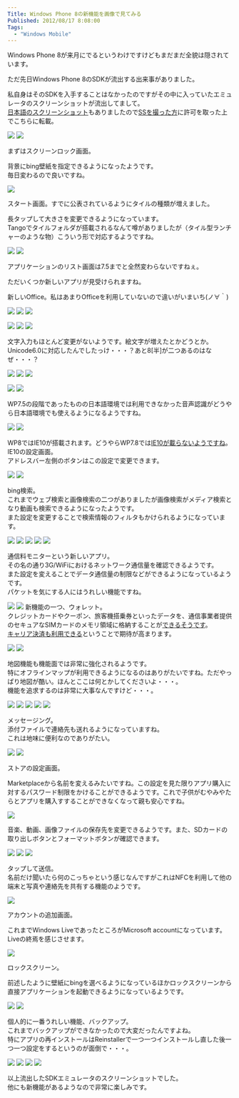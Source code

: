 ```yaml
---
Title: Windows Phone 8の新機能を画像で見てみる
Published: 2012/08/17 8:08:00
Tags:
  - "Windows Mobile"
---
```

Windows Phone 8が来月にでるというわけですけどもまだまだ全貌は隠されています。

ただ先日Windows Phone 8のSDKが流出する出来事がありました。


私自身はそのSDKを入手することはなかったのですがその中に入っていたエミュレータのスクリーンショットが流出してまして。  
[日本語のスクリーンショット](http://pinterest.com/pokedev/wp8-beta/)もありましたので[SSを撮った方](https://twitter.com/poke_dev)に許可を取った上でこちらに転載。

![](20140126235809.jpg) 
![](20140126235732.jpg) 

まずはスクリーンロック画面。

背景にbing壁紙を指定できるようになったようです。   
毎日変わるので良いですね。

![](20140126235850.jpg) 

スタート画面。すでに公表されているようにタイルの種類が増えました。

長タップして大きさを変更できるようになっています。   
Tangoでタイルフォルダが搭載されるなんて噂がありましたが（タイル型ランチャーのような物）こういう形で対応するようですね。

![](20140126235928.jpg) 
![](20140126235959.jpg) 

アプリケーションのリスト画面は7.5までと全然変わらないですねぇ。

ただいくつか新しいアプリが見受けられますね。

新しいOffice。私はあまりOfficeを利用していないので違いがいまいち(ノ∀｀) 

![](20140127000144.jpg) 
![](20140127000214.jpg) 
![](20140127000256.jpg) 

![](20140127000405.jpg) 
![](20140127000435.jpg) 
![](20140127000503.jpg) 

文字入力もほとんど変更がないようです。絵文字が増えたとかどうとか。   
Unicode6.0に対応したんでしたっけ・・・？あと8[半]が二つあるのはなぜ・・・？ 

![](20140127000635.jpg) 
![](20140127000706.jpg) 
![](20140127000734.jpg) 

![](20140127000801.jpg) 
![](20140127000824.jpg) 


WP7.5の段階であったものの日本語環境では利用できなかった音声認識がどうやら日本語環境でも使えるようになるようですね。 

![](20140127000915.jpg) 
![](20140127000943.jpg) 

WP8ではIE10が搭載されます。どうやらWP7.8では[IE10が載らないようですね](http://ggsoku.com/2012/08/windowsphone8-features-7-8/)。   
IE10の設定画面。  
アドレスバー左側のボタンはこの設定で変更できます。

![](20140127001046.jpg) 
![](20140127001108.jpg) 

bing検索。  
これまでウェブ検索と画像検索の二つがありましたが画像検索がメディア検索となり動画も検索できるようになったようです。  
また設定を変更することで検索情報のフィルタもかけられるようになっています。

![](20140127001138.jpg) 
![](20140127001202.jpg) 
![](20140127001238.jpg) 
![](20140127001302.jpg) 
![](20140127001336.jpg) 

通信料モニターという新しいアプリ。   
その名の通り3G/WiFiにおけるネットワーク通信量を確認できるようです。   
また設定を変えることでデータ通信量の制限などができるようになっているようです。   
パケットを気にする人にはうれしい機能ですね。   

![](20140127001416.jpg) 
![](20140127001441.jpg) 
新機能の一つ、ウォレット。  
クレジットカードやクーポン、旅客機搭乗券といったデータを、通信事業者提供のセキュアなSIMカードのメモリ領域に格納することが[できるそうです](http://k-tai.impress.co.jp/docs/news/20120621_541563.html)。  
[キャリア決済も利用できる](http://internet.watch.impress.co.jp/docs/news/20120621_541562.html)ということで期待が高まります。

![](20140127001555.jpg) 
![](20140127001617.jpg) 

地図機能も機能面では非常に強化されるようです。   
特にオフラインマップが利用できるようになるのはありがたいですね。ただやっぱり地図が酷い。ほんとここは何とかしてくださいよ・・・。   
機能を追求するのは非常に大事なんですけど・・・。 

![](20140127001706.jpg) 
![](20140127001720.jpg) 
![](20140127001743.jpg) 
![](20140127001805.jpg) 
![](20140127001832.jpg) 

メッセージング。  
添付ファイルで連絡先も送れるようになっていますね。  
これは地味に便利なのでありがたい。

![](20140127001858.jpg) 
![](20140127001922.jpg) 

ストアの設定画面。

Marketplaceから名前を変えるみたいですね。この設定を見た限りアプリ購入に対するパスワード制限をかけることができるようです。これで子供がむやみやたらとアプリを購入すすることができなくなって親も安心ですね。

![](20140127002044.jpg) 

音楽、動画、画像ファイルの保存先を変更できるようです。また、SDカードの取り出しボタンとフォーマットボタンが確認できます。 

![](20140127002126.jpg) 
![](20140127002154.jpg) 
![](20140127002225.jpg) 

タップして送信。   
名前だけ聞いたら何のこっちゃという感じなんですがこれはNFCを利用して他の端末と写真や連絡先を共有する機能のようです。

![](20140127002305.jpg) 

アカウントの追加画面。

これまでWindows LiveであったところがMicrosoft accountになっています。  
Liveの終焉を感じさせます。

![](20140127002329.jpg) 

ロックスクリーン。

前述したように壁紙にbingを選べるようになっているほかロックスクリーンから直接アプリケーションを起動できるようになっているようです。

![](20140127002405.jpg) 
![](20140127002424.jpg) 

個人的に一番うれしい機能、バックアップ。   
これまでバックアップができなかったので大変だったんですよね。   
特にアプリの再インストールはReinstallerで一つ一つインストールし直した後一つ一つ設定をするというのが面倒で・・・。

![](20140127002517.jpg) 
![](20140127002528.jpg) 
![](20140127002551.jpg) 
![](20140127002618.jpg) 

以上流出したSDKエミュレータのスクリーンショットでした。   
他にも新機能があるようなので非常に楽しみです。